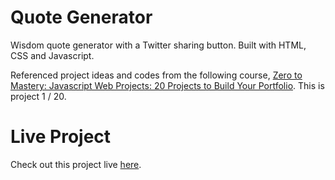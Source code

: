 # Quote Generator

Wisdom quote generator with a Twitter sharing button. 
Built with HTML, CSS and Javascript.

Referenced project ideas and codes from the following course, [Zero to Mastery: Javascript Web Projects: 20 Projects to Build Your Portfolio](https://academy.zerotomastery.io/p/javascript-projects).
This is project 1 / 20.

# Live Project

Check out this project live [here](https://lttlp101.github.io/quote-generator/).


